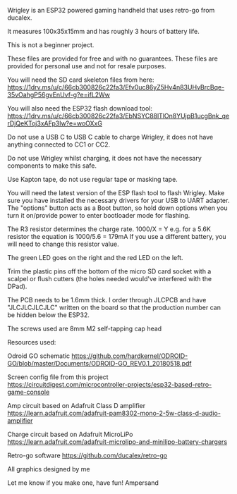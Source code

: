 Wrigley is an ESP32 powered gaming handheld that uses retro-go from ducalex.

It measures 100x35x15mm and has roughly 3 hours of battery life.

This is not a beginner project.

These files are provided for free and with no guarantees.
These files are provided for personal use and not for resale purposes.

You will need the SD card skeleton files from here: https://1drv.ms/u/c/66cb300826c22fa3/Efv0uc86yZ5Hv4n83UHvBrcBqe-35vOahgP56gvEnUvf-g?e=ifL2Ww

You will also need the ESP32 flash download tool: https://1drv.ms/u/c/66cb300826c22fa3/EbNSYC88lTlOn8YUjpB1ucgBnk_qerDjQeKToj3xAFp3lw?e=woOXxG

Do not use a USB C to USB C cable to charge Wrigley, it does not have anything connected to CC1 or CC2.

Do not use Wrigley whilst charging, it does not have the necessary components to make this safe.

Use Kapton tape, do not use regular tape or masking tape.

You will need the latest version of the ESP flash tool to flash Wrigley. Make sure you have installed the necessary drivers for your USB to UART adapter. The "options" button acts as a Boot button, so hold down options when you turn it on/provide power to enter bootloader mode for flashing.

The R3 resistor determines the charge rate. 1000/X = Y
e.g. for a 5.6K resistor the equation is 1000/5.6 = 179mA
If you use a different battery, you will need to change this resistor value.

The green LED goes on the right and the red LED on the left.

Trim the plastic pins off the bottom of the micro SD card socket with a scalpel or flush cutters (the holes needed would've interfered with the DPad).

The PCB needs to be 1.6mm thick. I order through JLCPCB and have "JLCJLCJLCJLC" written on the board so that the production number can be hidden below the ESP32.

The screws used are 8mm M2 self-tapping cap head



Resources used:

Odroid GO schematic
https://github.com/hardkernel/ODROID-GO/blob/master/Documents/ODROID-GO_REV0.1_20180518.pdf

Screen config file from this project
https://circuitdigest.com/microcontroller-projects/esp32-based-retro-game-console

Amp circuit based on Adafruit Class D amplifier
https://learn.adafruit.com/adafruit-pam8302-mono-2-5w-class-d-audio-amplifier

Charge circuit based on Adafruit MicroLiPo
https://learn.adafruit.com/adafruit-microlipo-and-minilipo-battery-chargers

Retro-go software
https://github.com/ducalex/retro-go

All graphics designed by me


Let me know if you make one, have fun!
Ampersand
